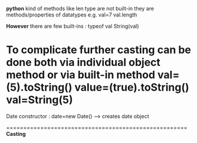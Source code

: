 **python** kind of methods like len type are not built-in
they are methods/properties of datatypes
e.g. val=7
val.length

**However** there are few built-ins :
typeof val
String(val)

**To complicate further** casting can be done both via individual 
object method or via built-in method
val=(5).toString()
value=(true).toString()
val=String(5)
=====================================================
Date constructor : date=new Date() --> creates date object

=====================================================
**Casting**

